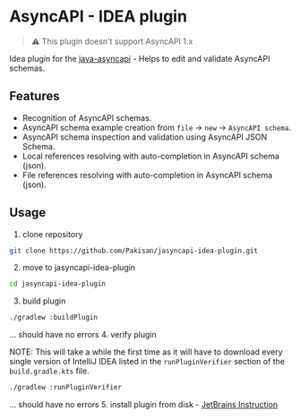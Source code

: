 # AsyncAPI - IDEA plugin

> ⚠️ This plugin doesn't support AsyncAPI 1.x

Idea plugin for the [java-asyncapi](https://github.com/Pakisan/java-asyncapi) - Helps to edit and validate AsyncAPI schemas.

## Features
- Recognition of AsyncAPI schemas.
- AsyncAPI schema example creation from `file` -> `new` -> `AsyncAPI schema`.
- AsyncAPI schema inspection and validation using AsyncAPI JSON Schema.
- Local references resolving with auto-completion in AsyncAPI schema (json).
- File references resolving with auto-completion in AsyncAPI schema (json).

## Usage
1. clone repository
```sh
git clone https://github.com/Pakisan/jasyncapi-idea-plugin.git
```
2. move to jasyncapi-idea-plugin
```sh
cd jasyncapi-idea-plugin
```
3. build plugin
```sh
./gradlew :buildPlugin
```
... should have no errors
4. verify plugin

NOTE: This will take a while the first time as it will have to download every single version of IntelliJ IDEA listed in the `runPluginVerifier` section of the `build.gradle.kts` file. 
```sh
./gradlew :runPluginVerifier
```
... should have no errors
5. install plugin from disk - [JetBrains Instruction](https://www.jetbrains.com/help/idea/managing-plugins.html#install_plugin_from_disk)